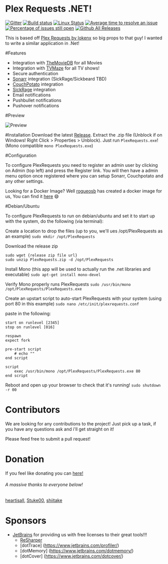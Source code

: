 # Plex Requests .NET!

[![Gitter](https://badges.gitter.im/tidusjar/PlexRequest.NET.svg)](https://gitter.im/tidusjar/PlexRequests.Net?utm_source=badge&utm_medium=badge&utm_campaign=pr-badge)
[![Build status](https://ci.appveyor.com/api/projects/status/hgj8j6lcea7j0yhn?svg=true)](https://ci.appveyor.com/project/tidusjar/requestplex)
[![Linux Status](https://travis-ci.org/tidusjar/PlexRequests.Net.svg)](https://travis-ci.org/tidusjar/PlexRequests.Net)
[![Average time to resolve an issue](http://isitmaintained.com/badge/resolution/tidusjar/plexrequests.net.svg)](http://isitmaintained.com/project/tidusjar/plexrequests.net "Average time to resolve an issue")
[![Percentage of issues still open](http://isitmaintained.com/badge/open/tidusjar/plexrequests.net.svg)](http://isitmaintained.com/project/tidusjar/plexrequests.net "Percentage of issues still open")
[![Github All Releases](https://img.shields.io/github/downloads/tidusjar/PlexRequests.net/total.svg)](https://github.com/tidusjar/PlexRequests.Net)

This is based off [Plex Requests by lokenx](https://github.com/lokenx/plexrequests-meteor) so big props to that guy!
I wanted to write a similar application in .Net!

#Features

* Integration with [TheMovieDB](https://www.themoviedb.org/) for all Movies
* Integration with [TVMaze](www.tvmaze.com) for all TV shows!
* Secure authentication
* [Sonarr](https://sonarr.tv/) integration (SickRage/Sickbeard TBD)
* [CouchPotato](https://couchpota.to/) integration
* [SickRage](https://sickrage.github.io/) integration
* Email notifications
* Pushbullet notifications
* Pushover notifications

#Preview

![Preview](http://i.imgur.com/ucCFUvd.gif)

#Installation
Download the latest [Release](https://github.com/tidusjar/PlexRequests.Net/releases).
Extract the .zip file (Unblock if on Windows! Right Click > Properties > Unblock).
Just run `PlexRequests.exe`! (Mono compatible `mono PlexRequests.exe`)

#Configuration

To configure PlexRequests you need to register an admin user by clicking on Admin (top left) and press the Register link.
You will then have a admin menu option once registered where you can setup Sonarr, Couchpotato and any other settings.

Looking for a Docker Image? Well [rogueosb](https://github.com/rogueosb/) has created a docker image for us, You can find it [here](https://github.com/rogueosb/docker-plexrequestsnet) :smile:

#Debian/Ubuntu

To configure PlexRequests to run on debian/ubuntu and set it to start up with the system, do the following (via terminal):

Create a location to drop the files (up to you, we'll ues /opt/PlexRequests as an example)
```sudo mkdir /opt/PlexRequests```

Download the release zip
```
sudo wget {release zip file url}
sudo unzip PlexRequests.zip -d /opt/PlexRequests
```

Install Mono (this app will be used to actually run the .net libraries and executable)
```sudo apt-get install mono-devel```

Verify Mono properly runs PlexRequests
```sudo /usr/bin/mono /opt/PlexRequests/PlexRequests.exe```

Create an upstart script to auto-start PlexRequests with your system (using port 80 in this example)
```sudo nano /etc/init/plexrequests.conf```

paste in the following:

```
start on runlevel [2345]
stop on runlevel [016]

respawn
expect fork

pre-start script
    # echo ""
end script

script
    exec /usr/bin/mono /opt/PlexRequests/PlexRequests.exe 80
end script
```

Reboot and open up your browser to check that it's running!
```sudo shutdown -r 00```

# Contributors

We are looking for any contributions to the project! Just pick up a task, if you have any questions ask and i'll get straight on it!

Please feed free to submit a pull request!

# Donation
If you feel like donating you can [here!](https://paypal.me/PlexRequestsNet)

###### A massive thanks to everyone below!

[heartisall](https://github.com/heartisall), [Stuke00](https://github.com/Stuke00), [shiitake](https://github.com/shiitake)


# Sponsors
- [JetBrains](http://www.jetbrains.com/) for providing us with free licenses to their great tools!!!
    - [ReSharper](http://www.jetbrains.com/resharper/) 
    - [dotTrace] (https://www.jetbrains.com/profiler/) 
    - [dotMemory] (https://www.jetbrains.com/dotmemory/) 
    - [dotCover] (https://www.jetbrains.com/dotcover/) 
